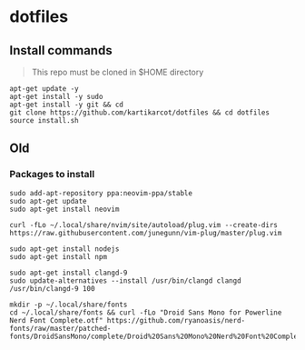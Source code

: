 # dotfiles


## Install commands
> This repo must be cloned in $HOME directory
``` 
apt-get update -y 
apt-get install -y sudo 
apt-get install -y git && cd 
git clone https://github.com/kartikarcot/dotfiles && cd dotfiles 
source install.sh
```

## Old
### Packages to install
```
sudo add-apt-repository ppa:neovim-ppa/stable
sudo apt-get update
sudo apt-get install neovim
```

 ```  
 curl -fLo ~/.local/share/nvim/site/autoload/plug.vim --create-dirs https://raw.githubusercontent.com/junegunn/vim-plug/master/plug.vim
 ```
 
 ```
 sudo apt-get install nodejs
 sudo apt-get install npm
 ```
 
 ```
 sudo apt-get install clangd-9
 sudo update-alternatives --install /usr/bin/clangd clangd /usr/bin/clangd-9 100
```

 ```
 mkdir -p ~/.local/share/fonts
cd ~/.local/share/fonts && curl -fLo "Droid Sans Mono for Powerline Nerd Font Complete.otf" https://github.com/ryanoasis/nerd-fonts/raw/master/patched-fonts/DroidSansMono/complete/Droid%20Sans%20Mono%20Nerd%20Font%20Complete.otf
 ```
